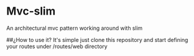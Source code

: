 # Mvc-slim
An architectural mvc pattern working around with slim

##¿How to use it?
It's simple just clone this repository and start defining your routes under /routes/web directory
